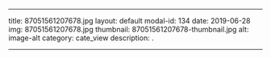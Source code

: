 
---
title: 87051561207678.jpg
layout: default
modal-id: 134
date: 2019-06-28
img: 87051561207678.jpg
thumbnail: 87051561207678-thumbnail.jpg
alt: image-alt
category: cate_view
description: .

---
